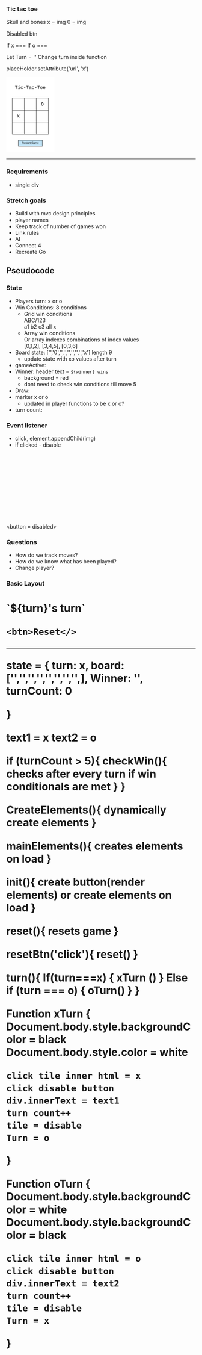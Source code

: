 ### Tic tac toe

Skull and bones
x = img
0 = img

Disabled btn

If x === 
If o ===

Let Turn = ''
Change turn inside function



placeHolder.setAttribute('url', 'x')



![wireframe](./images/tic-tac-toe.png)

---

### Requirements
- single div <br>
    <div id='singleId'></div>

### Stretch goals
- Build with mvc design principles
- player names
- Keep track of number of games won
- Link rules
- AI
- Connect 4
- Recreate Go

## Pseudocode
### State
- Players turn: x or o
- Win Conditions: 8 conditions
   - Grid win conditions <br>ABC/123
    <br> a1 b2 c3 all x
    - Array win conditions<br>Or array indexes combinations of index values
    <br> [0,1,2], [3,4,5], [0,3,6]
- Board state: ['','0','','','','','','','x'] length 9
    - update state with xo values after turn
- gameActive:
- Winner: header text = `${winner} wins`
    - background = red
    - dont need to check win conditions till move 5
- Draw:
- marker x or o
    - updated in player functions to be x or o?
- turn count: 

### Event listener
- click, element.appendChild(img)
- if clicked - disable

<button = disabled><img></button>

### Questions
- How do we track moves?
- How do we know what has been played?
- Change player?


### Basic Layout

<h1>`${turn}'s turn`</> <!-- output example = "X's turn"-->

<div row>
    <div col>
    <div col>
    <div col>

<div row>
    <div col>
    <div col>
    <div col>

<div row>
    <div col>
    <div col>
    <div col>

    <btn>Reset</>

---
state = {
    turn: x,
    board: ['','','','','','','','',],
    Winner: '',
    turnCount: 0

}

text1 = x
text2 = o

if (turnCount > 5){
    checkWin(){
        checks after every turn if win conditionals are met
    }
}

CreateElements(){
    dynamically create elements
}

mainElements(){
    creates elements on load
}


init(){
    create button(render elements)
    or create elements on load
}

reset(){
    resets game
}

resetBtn('click'){
    reset()
}

turn(){
    If(turn===x) {
    xTurn ()
    } Else if (turn === o) {
    oTurn()
    }
}

Function xTurn {
    Document.body.style.backgroundColor = black
    Document.body.style.color = white

    click tile inner html = x
    click disable button
    div.innerText = text1
    turn count++    
    tile = disable
    Turn = o
}

Function oTurn {
    Document.body.style.backgroundColor = white
    Document.body.style.backgroundColor = black

    click tile inner html = o
    click disable button
    div.innerText = text2
    turn count++
    tile = disable
    Turn = x
}





<style>
    img {
        height: 200px;
    }
    </style>